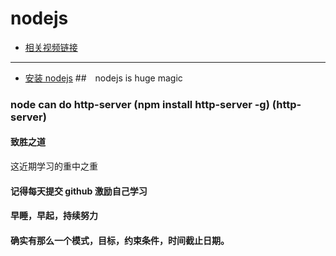 # nodejs
* [相关视频链接](https://search.bilibili.com/all?keyword=NODE)
---
* [安装 nodejs](https://jingyan.baidu.com/article/91f5db1b2bb6941c7f05e33c.html)
##　nodejs is huge magic
### node can do http-server (npm install http-server -g) (http-server)
#### 致胜之道
这近期学习的重中之重
#### 记得每天提交 github 激励自己学习
#### 早睡，早起，持续努力
#### 确实有那么一个模式，目标，约束条件，时间截止日期。
